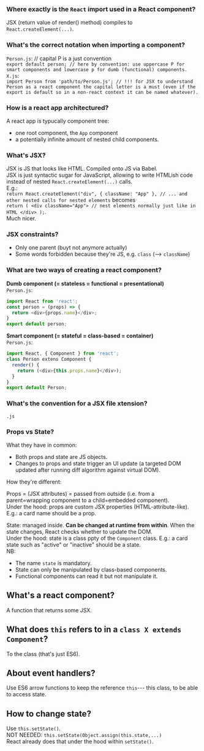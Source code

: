### Where exactly is the `React` import used in a React component?   
JSX (return value of render() method) compiles to `React.createElement(...)`.    

### What's the correct notation when importing a component?  
`Person.js`: // capital P is a just convention  
`export default person; // here by convention: use uppercase P for smart components and lowercase p for dumb (functional) components.`  
`X.js`:   
`import Person from 'path/to/Person.js'; // !!! for JSX to understand Person as a react component the capital letter is a must (even if the export is default so in a non-react context it can be named whatever).` 

### How is a react app architectured?  
A react app is typucally component tree:  
* one root component, the `App` component   
* a potentially infinite amount of nested child components.

### What's JSX?  
JSX is JS that looks like HTML. Compiled onto JS via Babel.  
JSX is just syntactic sugar for JavaScript, allowing to write HTMLish code instead of nested `React.createElement(...)` calls.  
E.g.:   
`return React.createElement("div", { className: "App" }, // ... and other nested calls for nested elements` 
becomes  
    `return (
      <div className="App">
        // nest elements normally just like in HTML
      </div>
    );`.  
    Much nicer.



### JSX constraints? 
* Only one parent (buyt not anymore actually)  
* Some words forbidden because they're JS, e.g. `class` (--> `className`) 

### What are two ways of creating a react component?  
**Dumb component (= stateless = functional = presentational)**  
`Person.js`:   
```javascript
import React from 'react';   
const person = (props) => {  
  return <div>{props.name}</div>;  
}  
export default person;
```  

**Smart component (= stateful = class-based = container)**   
`Person.js`:   
```javascript
import React, { Component } from 'react';   
class Person extens Component {  
  render() {
    return (<div>{this.props.name}</div>);  
  }
}  
export default Person;
```   

### What's the convention for a JSX file xtension?  
`.js`

### Props vs State?    
What they have in common:  
* Both props and state are JS objects.   
* Changes to props and state trigger an UI update (a targeted DOM updated after running diff algorithm against virtual DOM).  

How they're different:  

Props = (JSX attributes) = passed from outside (i.e. from a parent=wrapping
component to a child=embedded component).   
Under the hood: props are custom JSX properties (HTML-attribute-like). 
E.g.: a card name should be a prop.   

State: managed inside. 
**Can be changed at runtime from within**. When the state changes, React checks whether to update the DOM.  
Under the hood: state is a class ppty of the `Component` class.
E.g.: a card state such as "active" or "inactive" should be a state.  
NB:   
* The name `state` is mandatory.  
* State can only be manipulated by class-based components.  
* Functional components can read it but not manipulate it.

## What's a react component?  
A function that returns some JSX. 

## What does `this` refers to in a `class X extends Component`?  
To the class (that's just ES6). 

## About event handlers? 
Use ES6 arrow functions to keep the reference `this`--- this class, to be able to access state. 

## How to change state? 
Use `this.setState()`.  
NOT NEEDED: `this.setState(Object.assign(this.state,...)`  
React already does that under the hood within `setState()`.


